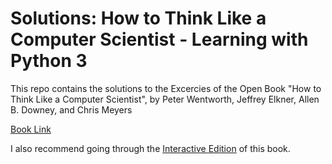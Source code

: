 # Solutions: How to Think Like a Computer Scientist - Learning with Python 3

This repo contains the solutions to the Excercies of the Open Book "How to Think Like a Computer Scientist", by Peter Wentworth, Jeffrey Elkner, Allen B. Downey, and Chris Meyers

[Book Link](http://openbookproject.net/thinkcs/python/english3e/)


I also recommend going through the [Interactive Edition](https://runestone.academy/runestone/books/published/thinkcspy/index.html) of this book.
